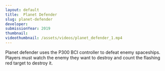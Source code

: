 ```yaml
---
layout: default
title:  Planet Defender
slug: planet-defender
developer: 
submissionYear: 2019
thumbnail: 
videothumbnail: /assets/videos/planet_defender_1.mp4
---
```

Planet defender uses the P300 BCI controller to defeat enemy spaceships. Players must watch the enemy they want to destroy and count the flashing red target to destroy it.